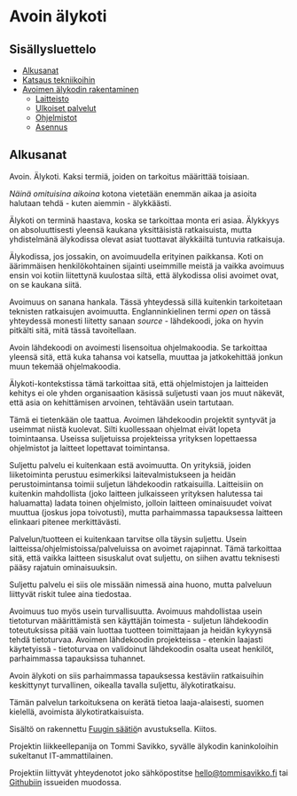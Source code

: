 # Avoin älykoti

## Sisällysluettelo

* [Alkusanat](README.md)
* [Katsaus tekniikoihin](tekniikat/README.md)
* [Avoimen älykodin rakentaminen](avoimen_alykodin_rakentaminen/README.md)
   * [Laitteisto](avoimen_alykodin_rakentaminen/laitteisto.md)
   * [Ulkoiset palvelut](avoimen_alykodin_rakentaminen/ulkoiset_palvelut.md)
   * [Ohjelmistot](avoimen_alykodin_rakentaminen/ohjelmistot.md)
   * [Asennus](avoimen_alykodin_rakentaminen/asennus.md)

## Alkusanat

Avoin. Älykoti. Kaksi termiä, joiden on tarkoitus määrittää toisiaan.

_Näinä omituisina aikoina_ kotona vietetään enemmän aikaa ja asioita halutaan tehdä - kuten aiemmin - älykkäästi.

Älykoti on terminä haastava, koska se tarkoittaa monta eri asiaa. Älykkyys on absoluuttisesti yleensä kaukana yksittäisistä ratkaisuista, mutta yhdistelmänä älykodissa olevat asiat tuottavat älykkäiltä tuntuvia ratkaisuja.

Älykodissa, jos jossakin, on avoimuudella erityinen paikkansa. Koti on äärimmäisen henkilökohtainen sijainti useimmille meistä ja vaikka avoimuus ensin voi kotiin liitettynä kuulostaa siltä, että älykodissa olisi avoimet ovat, on se kaukana siitä.

Avoimuus on sanana hankala. Tässä yhteydessä sillä kuitenkin tarkoitetaan teknisten ratkaisujen avoimuutta. Englanninkielinen termi _open_ on tässä yhteydessä monesti liitetty sanaan _source_ - lähdekoodi, joka on hyvin pitkälti sitä, mitä tässä tavoitellaan.

Avoin lähdekoodi on avoimesti lisensoitua ohjelmakoodia. Se tarkoittaa yleensä sitä, että kuka tahansa voi katsella, muuttaa ja jatkokehittää jonkun muun tekemää ohjelmakoodia.

Älykoti-kontekstissa tämä tarkoittaa sitä, että ohjelmistojen ja laitteiden kehitys ei ole yhden organisaation käsissä suljetusti vaan jos muut näkevät, että asia on kehittämisen arvoinen, tehtävään usein tartutaan.

Tämä ei tietenkään ole taattua. Avoimen lähdekoodin projektit syntyvät ja useimmat niistä kuolevat. Silti kuollessaan ohjelmat eivät lopeta toimintaansa. Useissa suljetuissa projekteissa yrityksen lopettaessa ohjelmistot ja laitteet lopettavat toimintansa.

Suljettu palvelu ei kuitenkaan estä avoimuutta. On yrityksiä, joiden liiketoiminta perustuu esimerkiksi laitevalmistukseen ja heidän perustoimintansa toimii suljetun lähdekoodin ratkaisuilla. Laitteisiin on kuitenkin mahdollista (joko laitteen julkaisseen yrityksen halutessa tai haluamatta) ladata toinen ohjelmisto, jolloin laitteen ominaisuudet voivat muuttua (joskus jopa toivotusti), mutta parhaimmassa tapauksessa laitteen elinkaari pitenee merkittävästi.

Palvelun/tuotteen ei kuitenkaan tarvitse olla täysin suljettu. Usein laitteissa/ohjelmistoissa/palveluissa on avoimet rajapinnat. Tämä tarkoittaa sitä, että vaikka laitteen sisuskalut ovat suljettu, on siihen avattu teknisesti pääsy rajatuin ominaisuuksin.

Suljettu palvelu ei siis ole missään nimessä aina huono, mutta palveluun liittyvät riskit tulee aina tiedostaa.

Avoimuus tuo myös usein turvallisuutta. Avoimuus mahdollistaa usein tietoturvan määrittämistä sen käyttäjän toimesta - suljetun lähdekoodin toteutuksissa pitää vain luottaa tuotteen toimittajaan ja heidän kykyynsä tehdä tietoturvaa. Avoimen lähdekoodin projekteissa - etenkin laajasti käytetyissä - tietoturvaa on validoinut lähdekoodin osalta useat henkilöt, parhaimmassa tapauksissa tuhannet.

Avoin älykoti on siis parhaimmassa tapauksessa kestäviin ratkaisuihin keskittynyt turvallinen, oikealla tavalla suljettu, älykotiratkaisu.

Tämän palvelun tarkoituksena on kerätä tietoa laaja-alaisesti, suomen kielellä, avoimista älykotiratkaisuista.

Sisältö on rakennettu [Fuugin säätiö](https://fuug.fi/saatio/)n avustuksella. Kiitos.

Projektin liikkeellepanija on Tommi Savikko, syvälle älykodin kaninkoloihin sukeltanut IT-ammattilainen.

Projektiin liittyvät yhteydenotot joko sähköpostitse hello@tommisavikko.fi tai [Githubiin](https://github.com/avoinalykoti/avoinalykoti) issueiden muodossa.
